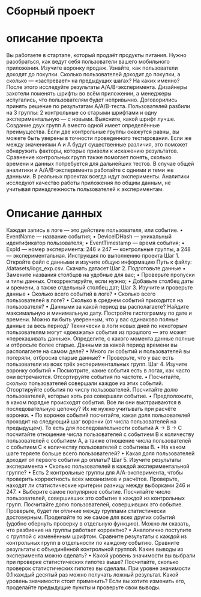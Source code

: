 # Сборный проект
# oписание проекта
Вы работаете в стартапе, который продаёт продукты питания. Нужно разобраться, как ведут себя пользователи вашего мобильного приложения.
Изучите воронку продаж. Узнайте, как пользователи доходят до покупки. Сколько пользователей доходит до покупки, а сколько — «застревает» на предыдущих шагах? На каких именно?
После этого исследуйте результаты A/A/B-эксперимента. Дизайнеры захотели поменять шрифты во всём приложении, а менеджеры испугались, что пользователям будет непривычно. Договорились принять решение по результатам A/A/B-теста. Пользователей разбили на 3 группы: 2 контрольные со старыми шрифтами и одну экспериментальную — с новыми. Выясните, какой шрифт лучше.
Создание двух групп A вместо одной имеет определённые преимущества. Если две контрольные группы окажутся равны, вы можете быть уверены в точности проведенного тестирования. Если же между значениями A и A будут существенные различия, это поможет обнаружить факторы, которые привели к искажению результатов. Сравнение контрольных групп также помогает понять, сколько времени и данных потребуется для дальнейших тестов.
В случае общей аналитики и A/A/B-эксперимента работайте с одними и теми же данными. В реальных проектах всегда идут эксперименты. Аналитики исследуют качество работы приложения по общим данным, не учитывая принадлежность пользователей к экспериментам.
# Описание данных
Каждая запись в логе — это действие пользователя, или событие.
•	EventName — название события;
•	DeviceIDHash — уникальный идентификатор пользователя;
•	EventTimestamp — время события;
•	ExpId — номер эксперимента: 246 и 247 — контрольные группы, а 248 — экспериментальная.
Инструкция по выполнению проекта
Шаг 1. Откройте файл с данными и изучите общую информацию
Путь к файлу: /datasets/logs_exp.csv. Скачать датасет
Шаг 2. Подготовьте данные
•	Замените названия столбцов на удобные для вас;
•	Проверьте пропуски и типы данных. Откорректируйте, если нужно;
•	Добавьте столбец даты и времени, а также отдельный столбец дат;
Шаг 3. Изучите и проверьте данные
•	Сколько всего событий в логе?
•	Сколько всего пользователей в логе?
•	Сколько в среднем событий приходится на пользователя?
•	Данными за какой период вы располагаете? Найдите максимальную и минимальную дату. Постройте гистограмму по дате и времени. Можно ли быть уверенным, что у вас одинаково полные данные за весь период? Технически в логи новых дней по некоторым пользователям могут «доезжать» события из прошлого — это может «перекашивать данные». Определите, с какого момента данные полные и отбросьте более старые. Данными за какой период времени вы располагаете на самом деле?
•	Много ли событий и пользователей вы потеряли, отбросив старые данные?
•	Проверьте, что у вас есть пользователи из всех трёх экспериментальных групп.
Шаг 4. Изучите воронку событий
•	Посмотрите, какие события есть в логах, как часто они встречаются. Отсортируйте события по частоте.
•	Посчитайте, сколько пользователей совершали каждое из этих событий. Отсортируйте события по числу пользователей. Посчитайте долю пользователей, которые хоть раз совершали событие.
•	Предположите, в каком порядке происходят события. Все ли они выстраиваются в последовательную цепочку? Их не нужно учитывать при расчёте воронки.
•	По воронке событий посчитайте, какая доля пользователей проходит на следующий шаг воронки (от числа пользователей на предыдущем). То есть для последовательности событий A → B → C посчитайте отношение числа пользователей с событием B к количеству пользователей с событием A, а также отношение числа пользователей с событием C к количеству пользователей с событием B.
•	На каком шаге теряете больше всего пользователей?
•	Какая доля пользователей доходит от первого события до оплаты?
Шаг 5. Изучите результаты эксперимента
•	Сколько пользователей в каждой экспериментальной группе?
•	Есть 2 контрольные группы для А/А-эксперимента, чтобы проверить корректность всех механизмов и расчётов. Проверьте, находят ли статистические критерии разницу между выборками 246 и 247.
•	Выберите самое популярное событие. Посчитайте число пользователей, совершивших это событие в каждой из контрольных групп. Посчитайте долю пользователей, совершивших это событие. Проверьте, будет ли отличие между группами статистически достоверным. Проделайте то же самое для всех других событий (удобно обернуть проверку в отдельную функцию). Можно ли сказать, что разбиение на группы работает корректно?
•	Аналогично поступите с группой с изменённым шрифтом. Сравните результаты с каждой из контрольных групп в отдельности по каждому событию. Сравните результаты с объединённой контрольной группой. Какие выводы из эксперимента можно сделать?
•	Какой уровень значимости вы выбрали при проверке статистических гипотез выше? Посчитайте, сколько проверок статистических гипотез вы сделали. При уровне значимости 0.1 каждый десятый раз можно получать ложный результат. Какой уровень значимости стоит применить? Если вы хотите изменить его, проделайте предыдущие пункты и проверьте свои выводы.


